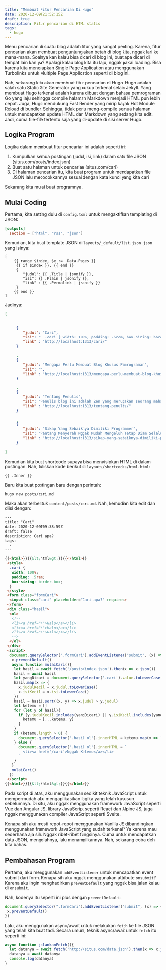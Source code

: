 ```yaml
---
title: "Membuat Fitur Pencarian Di Hugo"
date: 2020-12-09T21:52:15Z
draft: true
description: Fitur pencarian di HTML statis
tags:
  - hugo
---
```


Menu pencarian di suatu blog adalah fitur yang sangat penting. Karena, fitur pencarian akan membuat pengunjung akan betah di blog kita, nggak lari ke mana-mana. Soalnya kan kalau bisa dicari di blog ini, buat apa dicari di tempat lain kan ya? Apalagi kalau blog kita itu laju, nggak pakai loading. Bisa karena kita menerapkan Single Page Application atau menggunakan Turbolinks untuk Multiple Page Application seperti di blog ini.

Nah, sekarang kita akan membuat fitur pencarian di Hugo. Hugo adalah salah satu Static Site Generator yang cukup terkenal selain Jekyll. Yang membuat Hugo terkenal adalah karena dibuat dengan bahasa pemrograman Go yang laju sehingga compile halaman Markdown menjadi HTML pun lebih cepat. Juga, Hugo mendukung Fast Render yang mirip kayak Hot Module Reload di bundler. Sehingga, tidak perlu meng-compile semua halaman untuk mendapatkan update HTML dari Markdown yang sedang kita edit. Jadi, cuma file-file tertentu saja yang di-update di sisi server Hugo.

## Logika Program

Logika dalam membuat fitur pencarian ini adalah seperti ini:

1. Kumpulkan semua postingan (judul, isi, link) dalam satu file JSON (situs.com/posts/index.json)
2. Buat satu halaman untuk pencarian (situs.com/cari)
3. Di halaman pencarian itu, kita buat program untuk mendapatkan file JSON lalu mecocokkannya sesuai dengan kata kunci yang kita cari

Sekarang kita mulai buat programnya.

## Mulai Coding

Pertama, kita setting dulu di `config.toml` untuk mengaktifkan templating di JSON:

```toml
[outputs]
  section = ["html", "rss", "json"]
```

Kemudian, kita buat template JSON di `layouts/_default/list.json.json` yang isinya:

```tpl
[
    {{ range $index, $e := .Data.Pages }}
     {{ if $index }}, {{ end }}
     {
        "judul": {{ .Title | jsonify }},
        "isi": {{ .Plain | jsonify }},
        "link" : {{ .Permalink | jsonify }}
     }
    {{ end }}
]
```

Jadinya:

```json
[
    
     
     {
        "judul": "Cari",
        "isi": "  .cari { width: 100%; padding: .5rem; box-sizing: border-box; }    Halo Halo Halo --    document.querySelector(\".formCari\").addEventListener(\"submit\", (x) = { x.preventDefault() async function mulaiCari(){ let hasil = await fetch('/posts/index.json').then(x = x.json()) hasil = await hasil let yangDicari = document.querySelector('.cari').value.toLowerCase() hasil.map(x = { x.judulKecil = x.judul.toLowerCase() x.isiKecil = x.isi.toLowerCase() }) hasil = hasil.sort((x, y) = x.judul  y.judul) let ketemu = [] for (let y of hasil){ if (y.judulKecil.includes(yangDicari) || y.isiKecil.includes(yangDicari)) { ketemu = [...ketemu, y] } } if (ketemu.length  0) { document.querySelector('.hasil ol').innerHTML = ketemu.map(x = `${x.judul}`).join('') } else { document.querySelector('.hasil ol').innerHTML = ` Nggak Ketemu ` } } mulaiCari() })  ",
        "link" : "http://localhost:1313/cari/"
     }
    
     , 
     {
        "judul": "Mengapa Perlu Membuat Blog Khusus Pemrograman",
        "isi": "",
        "link" : "http://localhost:1313/mengapa-perlu-membuat-blog-khusus-pemrograman/"
     }
    
     , 
     {
        "judul": "Tentang Penulis",
        "isi": "Penulis blog ini adalah Zen yang merupakan seorang mahasiswa Psikologi angkatan 2015 di Universitas Mulawarman. Dan lulus pada tahun 2020 dengan nilai lumayan lah walaupun nggak bisa sempurna. Soalnya menurutku, nilai yang baik itu harus yang sempurna, tanpa satupun kesalahan.\nBlog ini aku dedikasikan untuk membagikan pengetahuan seputar pemrograman, mulai dari yang paling sederhana hingga yang tingkat rumit. Jadi, aku nggak khusus membahas yang sederhana semua atau yang rumit semua. Ya tergantung mood lah pengen nulis tentang apa.\nDarimana aku belajar tentang pemrograman? Diawali dari kesukaanku akan segala hal yang berbau hacking pada waktu SMP, juga karena diajari cara membuat blog di Blogspot oleh Ustadz Reza. Maka, aku pun mulai tertarik dengan dunia pemrograman. Waktu itu aku sering beli buku-buku Jasakom, terutama yang ngoprek Windows dan tentang jaringan. Dua topik itu sekarang sudah jarang banget sih aku gali karena aku sekarang pakai Linux dan nggak main tentang jaringan lagi.\n",
        "link" : "http://localhost:1313/tentang-penulis/"
     }
    
     , 
     {
        "judul": "Sikap Yang Sebaiknya Dimiliki Programmer",
        "isi": "Pantang Menyerah Nggak Mudah Mengeluh Tetap Diam Selalu Update Pengetahuan ",
        "link" : "http://localhost:1313/sikap-yang-sebaiknya-dimiliki-programmer/"
     }
    
]
```

Kemudian kita buat shortcode supaya bisa menyisipkan HTML di dalam postingan. Nah, tuliskan kode berikut di `layouts/shortcodes/html.html`:

```tpl
{{ .Inner }}
```

Baru kita buat postingan baru dengan perintah:

```bash
hugo new posts/cari.md
```

Maka akan terbentuk `content/posts/cari.md`. Nah, kemudian kita edit dan diisi dengan:

```html
---
title: "Cari"
date: 2020-12-09T09:38:59Z
draft: false
description: Cari apa? 
tags:
  - 
---

{{<html>}}{{&lt;html&gt;}}{{</html>}}
 <style>
  .cari {
   width: 100%;
   padding: .5rem;
   box-sizing: border-box;
  }
 </style>
 <form class="formCari">
  <input class="cari" placeholder="Cari apa?" required>
 </form>
 <div class="hasil">
  <ol>
   <!--
   <li><a href="/">Halo</a></li>
   <li><a href="/">Halo</a></li>
   <li><a href="/">Halo</a></li>
   -->
  </ol>
 </div>
 <script>
  document.querySelector(".formCari").addEventListener("submit", (x) => {
   x.preventDefault()
   async function mulaiCari(){
    let hasil = await fetch('/posts/index.json').then(x => x.json())
    hasil = await hasil
    let yangDicari = document.querySelector('.cari').value.toLowerCase()
    hasil.map(x => {
      x.judulKecil = x.judul.toLowerCase()
      x.isiKecil = x.isi.toLowerCase()
    })
    hasil = hasil.sort((x, y) => x.judul > y.judul)
    let ketemu = []
    for (let y of hasil){
      if (y.judulKecil.includes(yangDicari) || y.isiKecil.includes(yangDicari)) {
        ketemu = [...ketemu, y]
      }
    }
    if (ketemu.length > 0) {
      document.querySelector('.hasil ol').innerHTML = ketemu.map(x => `<li><a href='${x.link}'>${x.judul}</a></li>`).join('')
    } else {
      document.querySelector('.hasil ol').innerHTML = `
        <li><a href='/cari'>Nggak Ketemu</a></li>
      `
    }
   }
   mulaiCari()
  })
 </script>
{{<html>}}{{&lt;/html&gt;}}{{</html>}}
```

Pada script di atas, aku menggunakan sedikit teknik JavaScript untuk mempermudah aku mengaplikasikan logika yang telah kususun sebelumnya. Di situ, aku nggak menggunakan framework JavaScript seperti Vue dan Angular JS, library JavaScript seperti React dan Alpine JS, juga nggak menggunakan compiler JavaScript seperti Svelte.

Kenapa sih aku mesti repot-repot menggunakan Vanilla JS dibandingkan menggunakan framework JavaScript yang sudah terkenal? Ya karena mau sederhana aja sih. Nggak ribet-ribet fungsinya. Cuma untuk mendapatkan data JSON, mengolahnya, lalu menampilkannya. Nah, sekarang coba deh kita bahas.

## Pembahasan Program

Pertama, aku menggunakan `addEventListener` untuk mendapatkan event submit dari form. Kenapa sih aku nggak menggunakan attribute `onsubmit`? Karena aku ingin menghadirkan `preventDefault` yang nggak bisa jalan kalau di `onsubmit`.

Nah, kodenya itu seperti ini plus dengan `preventDefault`:

```javascript
document.querySelector(".formCari").addEventListener("submit", (x) => {
 x.preventDefault()
})
```

Lalu, aku menggunakan async/await untuk melakukan `fetch` ke file JSON yang telah kita buat tadi. Secara umum, teknik async/await untuk `fetch` itu seperti ini:

```javascript
async function jalankanFetch(){
  let datanya = await fetch('http://situs.com/data.json').then(x => x.json())
  datanya = await datanya
  console.log(datanya)
}
```